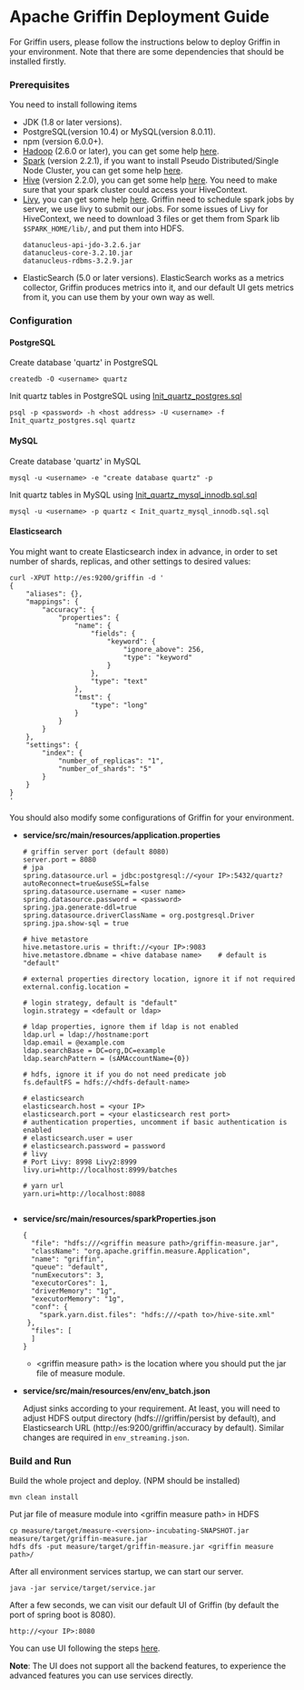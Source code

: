 <!--
Licensed to the Apache Software Foundation (ASF) under one
or more contributor license agreements.  See the NOTICE file
distributed with this work for additional information
regarding copyright ownership.  The ASF licenses this file
to you under the Apache License, Version 2.0 (the
"License"); you may not use this file except in compliance
with the License.  You may obtain a copy of the License at

  http://www.apache.org/licenses/LICENSE-2.0

Unless required by applicable law or agreed to in writing,
software distributed under the License is distributed on an
"AS IS" BASIS, WITHOUT WARRANTIES OR CONDITIONS OF ANY
KIND, either express or implied.  See the License for the
specific language governing permissions and limitations
under the License.
-->

# Apache Griffin Deployment Guide
For Griffin users, please follow the instructions below to deploy Griffin in your environment. Note that there are some dependencies that should be installed firstly.

### Prerequisites
You need to install following items
- JDK (1.8 or later versions).
- PostgreSQL(version 10.4) or MySQL(version 8.0.11).
- npm (version 6.0.0+).
- [Hadoop](http://apache.claz.org/hadoop/common/hadoop-2.6.0/hadoop-2.6.0.tar.gz) (2.6.0 or later), you can get some help [here](https://hadoop.apache.org/docs/r2.7.2/hadoop-project-dist/hadoop-common/SingleCluster.html).
- [Spark](http://spark.apache.org/downloads.html) (version 2.2.1), if you want to install Pseudo Distributed/Single Node Cluster, you can get some help [here](http://why-not-learn-something.blogspot.com/2015/06/spark-installation-pseudo.html).
- [Hive](http://apache.claz.org/hive/hive-2.2.0/apache-hive-2.2.0-bin.tar.gz) (version 2.2.0), you can get some help [here](https://cwiki.apache.org/confluence/display/Hive/GettingStarted#GettingStarted-RunningHive).
    You need to make sure that your spark cluster could access your HiveContext.
- [Livy](http://archive.cloudera.com/beta/livy/livy-server-0.3.0.zip), you can get some help [here](http://livy.io/quickstart.html).
    Griffin need to schedule spark jobs by server, we use livy to submit our jobs.
    For some issues of Livy for HiveContext, we need to download 3 files or get them from Spark lib `$SPARK_HOME/lib/`, and put them into HDFS.
    ```
    datanucleus-api-jdo-3.2.6.jar
    datanucleus-core-3.2.10.jar
    datanucleus-rdbms-3.2.9.jar
    ```
- ElasticSearch (5.0 or later versions).
	ElasticSearch works as a metrics collector, Griffin produces metrics into it, and our default UI gets metrics from it, you can use them by your own way as well.

### Configuration

#### PostgreSQL

Create database 'quartz' in PostgreSQL
```
createdb -O <username> quartz
```
Init quartz tables in PostgreSQL using [Init_quartz_postgres.sql](../../service/src/main/resources/Init_quartz_postgres.sql)
```
psql -p <password> -h <host address> -U <username> -f Init_quartz_postgres.sql quartz
```

#### MySQL

Create database 'quartz' in MySQL
```
mysql -u <username> -e "create database quartz" -p
```
Init quartz tables in MySQL using [Init_quartz_mysql_innodb.sql.sql](../../service/src/main/resources/Init_quartz_mysql_innodb.sql)
```
mysql -u <username> -p quartz < Init_quartz_mysql_innodb.sql.sql
```

#### Elasticsearch

You might want to create Elasticsearch index in advance, in order to set number of shards, replicas, and other settings to desired values:
```
curl -XPUT http://es:9200/griffin -d '
{
    "aliases": {},
    "mappings": {
        "accuracy": {
            "properties": {
                "name": {
                    "fields": {
                        "keyword": {
                            "ignore_above": 256,
                            "type": "keyword"
                        }
                    },
                    "type": "text"
                },
                "tmst": {
                    "type": "long"
                }
            }
        }
    },
    "settings": {
        "index": {
            "number_of_replicas": "1",
            "number_of_shards": "5"
        }
    }
}
'
```

You should also modify some configurations of Griffin for your environment.

- <b>service/src/main/resources/application.properties</b>

    ```
    # griffin server port (default 8080)
    server.port = 8080
    # jpa
    spring.datasource.url = jdbc:postgresql://<your IP>:5432/quartz?autoReconnect=true&useSSL=false
    spring.datasource.username = <user name>
    spring.datasource.password = <password>
    spring.jpa.generate-ddl=true
    spring.datasource.driverClassName = org.postgresql.Driver
    spring.jpa.show-sql = true

    # hive metastore
    hive.metastore.uris = thrift://<your IP>:9083
    hive.metastore.dbname = <hive database name>    # default is "default"

    # external properties directory location, ignore it if not required
    external.config.location =

	# login strategy, default is "default"
	login.strategy = <default or ldap>

	# ldap properties, ignore them if ldap is not enabled
	ldap.url = ldap://hostname:port
	ldap.email = @example.com
	ldap.searchBase = DC=org,DC=example
	ldap.searchPattern = (sAMAccountName={0})

	# hdfs, ignore it if you do not need predicate job
	fs.defaultFS = hdfs://<hdfs-default-name>

	# elasticsearch
	elasticsearch.host = <your IP>
	elasticsearch.port = <your elasticsearch rest port>
	# authentication properties, uncomment if basic authentication is enabled
	# elasticsearch.user = user
	# elasticsearch.password = password
	# livy
	# Port Livy: 8998 Livy2:8999
	livy.uri=http://localhost:8999/batches

	# yarn url
	yarn.uri=http://localhost:8088

	
    ```

- <b>service/src/main/resources/sparkProperties.json</b>
    ```
	{
	  "file": "hdfs:///<griffin measure path>/griffin-measure.jar",
	  "className": "org.apache.griffin.measure.Application",
	  "name": "griffin",
	  "queue": "default",
	  "numExecutors": 3,
	  "executorCores": 1,
	  "driverMemory": "1g",
	  "executorMemory": "1g",
	  "conf": {
		"spark.yarn.dist.files": "hdfs:///<path to>/hive-site.xml"
	 },
	  "files": [
	  ]
	}

    ```
    - \<griffin measure path> is the location where you should put the jar file of measure module.

- <b>service/src/main/resources/env/env_batch.json</b>

    Adjust sinks according to your requirement. At least, you will need to adjust HDFS output
    directory (hdfs:///griffin/persist by default), and Elasticsearch URL (http://es:9200/griffin/accuracy by default).
    Similar changes are required in `env_streaming.json`.

   

### Build and Run

Build the whole project and deploy. (NPM should be installed)

  ```
  mvn clean install
  ```

Put jar file of measure module into \<griffin measure path> in HDFS

```
cp measure/target/measure-<version>-incubating-SNAPSHOT.jar measure/target/griffin-measure.jar
hdfs dfs -put measure/target/griffin-measure.jar <griffin measure path>/
  ```

After all environment services startup, we can start our server.

  ```
  java -jar service/target/service.jar
  ```

After a few seconds, we can visit our default UI of Griffin (by default the port of spring boot is 8080).

  ```
  http://<your IP>:8080
  ```

You can use UI following the steps [here](../ui/user-guide.md).

**Note**: The UI does not support all the backend features, to experience the advanced features you can use services directly.

